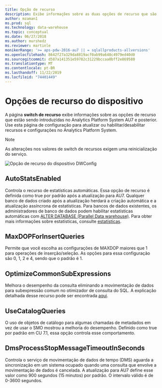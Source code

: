 ```yaml
---
title: Opção de recurso
description: Exibe informações sobre as duas opções de recurso que são introduzidas no Analytics Platform System AU7.
author: mzaman1
ms.prod: sql
ms.technology: data-warehouse
ms.topic: conceptual
ms.date: 06/27/2018
ms.author: murshedz
ms.reviewer: martinle
monikerRange: '>= aps-pdw-2016-au7 || = sqlallproducts-allversions'
ms.openlocfilehash: 8642f27a329da8819acf0ab99a648c4979ed40d0
ms.sourcegitcommit: d587a141351e59782c31229bccaa0bff2e869580
ms.translationtype: MT
ms.contentlocale: pt-BR
ms.lasthandoff: 11/22/2019
ms.locfileid: "74401449"
---
```

# <a name="appliance-feature-switches"></a>Opções de recurso do dispositivo

A página **switch de recurso** exibe informações sobre as opções de recurso que estão sendo introduzidas no Analytics Platform System AU7 e posterior. Use esta página de configuração para atualizar ou habilitar/desabilitar recursos e configurações no Analytics Platform System.

> [!NOTE]
> As alterações nos valores de switch de recursos exigem uma reinicialização do serviço.

![Opção de recurso do dispositivo DWConfig](media/feature-switch/SQL_Server_PDW_DWConfig_feature_switch.png "Opção de recurso do dispositivo DWConfig")

## <a name="autostatsenabled"></a>AutoStatsEnabled

Controla o recurso de estatísticas automáticas. Essa opção de recurso é definida como true por padrão após a atualização para AU7. Qualquer banco de dados criado após a atualização herdará a criação automática e a atualização assíncrona de estatísticas. Para bancos de dados existentes, os administradores de banco de dados podem habilitar estatísticas automáticas com [ALTER DATABASE (Parallel Data warehouse)](../t-sql/statements/alter-database-transact-sql.md?tabs=sqlpdw). Para obter mais informações sobre estatísticas, consulte [estatísticas](../relational-databases/statistics/statistics.md).

## <a name="maxdopforinsertqueries"></a>MaxDOPForInsertQueries

Permite que você escolha as configurações de MAXDOP maiores que 1 para operações de inserção/seleção. As opções para essa configuração são 0, 1, 2 e 4, sendo que o padrão é 1.

## <a name="optimizecommonsubexpressions"></a>OptimizeCommonSubExpressions

Melhora o desempenho da consulta eliminando a movimentação de dados para subexpressão comum no otimizador de consulta do SQL. A explicação detalhada desse recurso pode ser encontrada [aqui](common-sub-expression-elimination.md).

## <a name="usecatalogqueries"></a>UseCatalogQueries

O uso de objetos de catálogo para algumas chamadas de metadados em vez de usar o SMO mostrou a melhoria do desempenho. Definido como true por padrão em CU 7.1, essa opção controla esse comportamento.

## <a name="dmsprocessstopmessagetimeoutinseconds"></a>DmsProcessStopMessageTimeoutInSeconds

Controla o serviço de movimentação de dados de tempo (DMS) aguarda a sincronização em um sistema ocupado quando uma consulta que envolve a movimentação de dados é cancelada. A atualização para AU7 define esse valor como 900 segundos (15 minutos) por padrão. O intervalo válido é de 0-3600 segundos.
